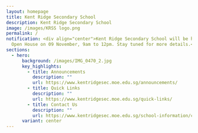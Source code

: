 ```yaml
---
layout: homepage
title: Kent Ridge Secondary School
description: Kent Ridge Secondary School
image: /images/KRSS logo.png
permalink: /
notification: <div align="center">Kent Ridge Secondary School will be having the
  Open House on 09 November, 9am to 12pm. Stay tuned for more details.</div>
sections:
  - hero:
      background: /images/IMG_0470_2.jpg
      key_highlights:
        - title: Announcements
          description: ""
          url: https://www.kentridgesec.moe.edu.sg/announcements/
        - title: Quick Links
          description: ""
          url: https://www.kentridgesec.moe.edu.sg/quick-links/
        - title: Contact Us
          description: ""
          url: https://www.kentridgesec.moe.edu.sg/school-information/contact-information/
      variant: center
---
```

